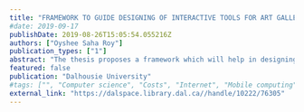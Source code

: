```yaml
---
title: "FRAMEWORK TO GUIDE DESIGNING OF INTERACTIVE TOOLS FOR ART GALLERIES"
#date: 2019-09-17
publishDate: 2019-08-26T15:05:54.055216Z
authors: ["Oyshee Saha Roy"]
publication_types: ["1"]
abstract: "The thesis proposes a framework which will help in designing and building of interactive tools for art galleries. The research started with the background analysis of all the factors that influence the planning of an exhibit/show at an art gallery. One to-one interviews were conducted with the art curators from different art galleries in Nova Scotia, Canada. The data collected from the interview were qualitative. Thematic analysis has been done on the collected data to find out factors or features that should be considered while building an interactive tool. These factors were grouped to form modules which eventually was used to design the framework. The Maud Lewis exhibit (present at Art Gallery of Nova Scotia, Halifax) has been used as a reference. Different solutions for the Maude Lewis exhibit have been suggested based on the data analysis and the framework."
featured: false
publication: "Dalhousie University"
#tags: ["", "Computer science", "Costs", "Internet", "Mobile computing", "Network address translation", "Network servers", "North America", "Protocols", "Web server"]
external_link: "https://dalspace.library.dal.ca//handle/10222/76305"
---
```

